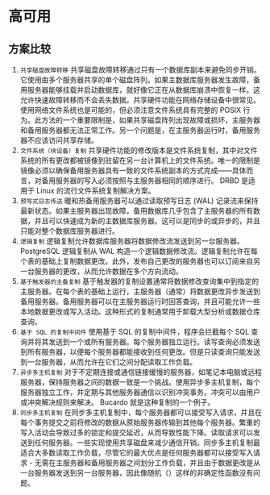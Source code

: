 # 高可用

## 方案比较

1. `共享磁盘故障转移`
   共享磁盘故障转移通过只有一个数据库副本来避免同步开销。它使用由多个服务器共享的单个磁盘阵列。如果主数据库服务器发生故障，备用服务器能够挂载并启动数据库，就好像它正在从数据库崩溃中恢复一样。这允许快速故障转移而不会丢失数据。共享硬件功能在网络存储设备中很常见。使用网络文件系统也是可能的，但必须注意文件系统具有完整的 POSIX 行为。此方法的一个重要限制是，如果共享磁盘阵列出现故障或损坏，主服务器和备用服务器都无法正常工作。另一个问题是，在主服务器运行时，备用服务器不应该访问共享存储。
2. `文件系统（块设备）复制`
   共享硬件功能的修改版本是文件系统复制，其中对文件系统的所有更改都被镜像到驻留在另一台计算机上的文件系统。唯一的限制是镜像必须以确保备用服务器具有一致的文件系统副本的方式完成——具体而言，对备用服务器的写入必须按照与主服务器相同的顺序进行。 DRBD 是适用于 Linux 的流行文件系统复制解决方案。
3. `预写式日志传送`
   暖和热备用服务器可以通过读取预写日志 (WAL) 记录流来保持最新状态。如果主服务器出现故障，备用数据库几乎包含了主服务器的所有数据，并且可以快速成为新的主数据库服务器。这可以是同步的或异步的，并且只能对整个数据库服务器进行。
4. `逻辑复制`
   逻辑复制允许数据库服务器将数据修改流发送到另一台服务器。 PostgreSQL 逻辑复制从 WAL 构造一个逻辑数据修改流。逻辑复制允许在每个表的基础上复制数据更改。此外，发布自己更改的服务器也可以订阅来自另一台服务器的更改，从而允许数据在多个方向流动。
5. `基于触发器的主备复制`
   基于触发器的复制设置通常将数据修改查询集中到指定的主服务器。在每个表的基础上运行，主服务器（通常）将数据更改异步发送到备用服务器。备用服务器可以在主服务器运行时回答查询，并且可能允许一些本地数据更改或写入活动。这种形式的复制通常用于卸载大型分析或数据仓库查询。
6. `基于 SQL 的复制中间件`
   使用基于 SQL 的复制中间件，程序会拦截每个 SQL 查询并将其发送到一个或所有服务器。每个服务器独立运行。读写查询必须发送到所有服务器，以便每个服务器都能接收到任何更改。但是只读查询只能发送到一台服务器，从而允许在它们之间分配读取工作负载。
7. `异步多主机复制`
   对于不定期连接或通信链接缓慢的服务器，如笔记本电脑或远程服务器，保持服务器之间的数据一致是一个挑战。使用异步多主机复制，每个服务器独立工作，并定期与其他服务器通信以识别冲突事务。冲突可以由用户或冲突解决规则来解决。 Bucardo 就是这种复制的一个例子。
8. `同步多主机复制`
   在同步多主机复制中，每个服务器都可以接受写入请求，并且在每个事务提交之前将修改的数据从原始服务器传输到其他每个服务器。繁重的写入活动会导致过多的锁定和提交延迟，从而导致性能下降。读取请求可以发送到任何服务器。一些实现使用共享磁盘来减少通信开销。同步多主机复制最适合大多数读取工作负载，尽管它的最大优点是任何服务器都可以接受写入请求 - 无需在主服务器和备用服务器之间划分工作负载，并且由于数据更改是从一台服务器发送到另一台服务器，因此像随机（）这样的非确定性函数没有问题。